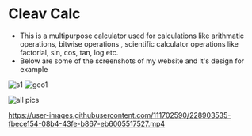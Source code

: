 # Cleav Calc
* This is a multipurpose calculator used for calculations like arithmatic operations, bitwise operations , scientific calculator operations like factorial, sin,           cos, tan, log etc.
* Below are some of the screenshots of my website and it's design for example

![s1](https://user-images.githubusercontent.com/111702590/228903991-e978d5a0-e55d-461a-bf1b-816e78669bca.png)
![geo1](https://user-images.githubusercontent.com/111702590/228904175-02a73e88-b548-4876-967a-f92db5d69eed.png)

![all pics](https://user-images.githubusercontent.com/111702590/228903701-d48bac85-ba42-4a70-a7e6-071fa469b549.PNG)



https://user-images.githubusercontent.com/111702590/228903535-fbece154-08b4-43fe-b867-eb6005517527.mp4

